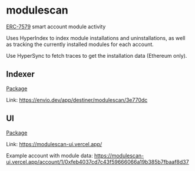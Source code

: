 # modulescan

[ERC-7579](https://erc7579.com) smart account module activity

Uses HyperIndex to index module installations and uninstallations, as well as tracking the currently installed modules for each account.

Use HyperSync to fetch traces to get the installation data (Ethereum only).

## Indexer

[Package](./packages/hyperindex/)

Link: https://envio.dev/app/destiner/modulescan/3e770dc

## UI

[Package](./packages/ui/)

Link: https://modulescan-ui.vercel.app/

Example account with module data: https://modulescan-ui.vercel.app/account/1/0xfeb4037cd7c43f59666066a19b385b7fbaaf8d37
